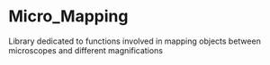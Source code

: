 # Micro_Mapping
Library dedicated to functions involved in mapping objects between microscopes and different magnifications
